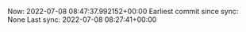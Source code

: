 Now: 2022-07-08 08:47:37.992152+00:00 Earliest commit since sync: None Last sync: 2022-07-08 08:27:41+00:00
